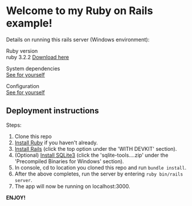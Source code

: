 # Welcome to my Ruby on Rails example!

Details on running this rails server (Windows environment):  

Ruby version  
ruby 3.2.2
[Download here](https://www.ruby-lang.org/en/downloads/)

System dependencies  
[See for yourself](https://github.com/DonnellyEarley/RailsExample/blob/master/Gemfile)

Configuration  
[See for yourself](https://github.com/DonnellyEarley/RailsExample/blob/master/config/application.rb)

## Deployment instructions  

Steps:
1. Clone this repo
2. [Install Ruby](https://www.ruby-lang.org/en/downloads/) if you haven't already.
3. [Install Rails](https://rubyinstaller.org/downloads/) (click the top option under the 'WITH DEVKIT' section).
4. (Optional) [Install SQLite3](https://www.sqlite.org/download.html) (click the 'sqlite-tools....zip' under the 'Precompiled Binaries for Windows' section).
5. In console, cd to location you cloned this repo and run ``bundle install``.
6. After the above completes, run the server by entering ``ruby bin/rails server``.
7. The app will now be running on localhost:3000.

**ENJOY!**
